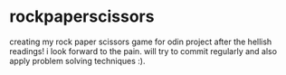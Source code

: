 # rockpaperscissors

creating my rock paper scissors game for odin project after the hellish readings! i look forward to the pain. will try to commit regularly and also apply problem solving techniques :). 